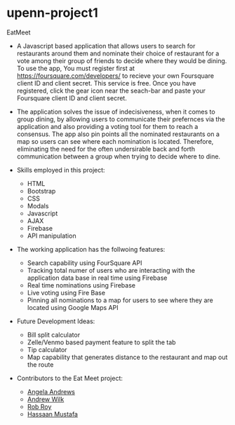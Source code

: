 # upenn-project1

EatMeet

- A Javascript based application that allows users to search for restaurants around them and nominate their choice of restaurant for a vote among their group of friends to decide where they would be dining. To use the app, You must register first at https://foursquare.com/developers/ to recieve your own Foursquare client ID and client secret. This service is free. Once you have registered, click the gear icon near the seach-bar and paste your Foursquare client ID and client secret. 

- The application solves the issue of indecisiveness, when it comes to group dining, by allowing users to communicate their prefernces via the application and also providing a voting tool for them to reach a consensus. The app also pin points all the nominated restaurants on a map so users can see where each nomination is located. Therefore, eliminating the need for the often undersirable back and forth communication between a group when trying to decide where to dine.

- Skills employed in this project:
     - HTML
     - Bootstrap
     - CSS
     - Modals
     - Javascript
     - AJAX
     - Firebase
     - API manipulation
     

- The working application has the follwoing features:
     - Search capability using FourSquare API
     - Tracking total numer of users who are interacting with the application data base in real time using Firebase
     - Real time nominations using Firebase
     - Live voting using Fire Base
     - Pinning all nominations to a map for users to see where they are located using Google Maps API

- Future Development Ideas:
     - Bill split calculator
     - Zelle/Venmo based payment feature to split the tab
     - Tip calculator
     - Map capability that generates distance to the restaurant and map out the route
     
     
 - Contributors to the Eat Meet project:
     - [Angela Andrews](https://github.com/angela-andrews)
     - [Andrew Wilk]( https://github.com/catlibwilk)
     - [Rob Roy]( https://github.com/robxroy) 
     - [Hassaan Mustafa]( https://github.com/willcode4tacos)
